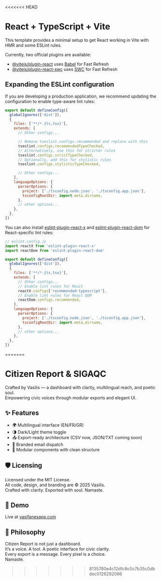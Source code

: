 <<<<<<< HEAD
# React + TypeScript + Vite

This template provides a minimal setup to get React working in Vite with HMR and some ESLint rules.

Currently, two official plugins are available:

- [@vitejs/plugin-react](https://github.com/vitejs/vite-plugin-react/blob/main/packages/plugin-react) uses [Babel](https://babeljs.io/) for Fast Refresh
- [@vitejs/plugin-react-swc](https://github.com/vitejs/vite-plugin-react/blob/main/packages/plugin-react-swc) uses [SWC](https://swc.rs/) for Fast Refresh

## Expanding the ESLint configuration

If you are developing a production application, we recommend updating the configuration to enable type-aware lint rules:

```js
export default defineConfig([
  globalIgnores(['dist']),
  {
    files: ['**/*.{ts,tsx}'],
    extends: [
      // Other configs...

      // Remove tseslint.configs.recommended and replace with this
      tseslint.configs.recommendedTypeChecked,
      // Alternatively, use this for stricter rules
      tseslint.configs.strictTypeChecked,
      // Optionally, add this for stylistic rules
      tseslint.configs.stylisticTypeChecked,

      // Other configs...
    ],
    languageOptions: {
      parserOptions: {
        project: ['./tsconfig.node.json', './tsconfig.app.json'],
        tsconfigRootDir: import.meta.dirname,
      },
      // other options...
    },
  },
])
```

You can also install [eslint-plugin-react-x](https://github.com/Rel1cx/eslint-react/tree/main/packages/plugins/eslint-plugin-react-x) and [eslint-plugin-react-dom](https://github.com/Rel1cx/eslint-react/tree/main/packages/plugins/eslint-plugin-react-dom) for React-specific lint rules:

```js
// eslint.config.js
import reactX from 'eslint-plugin-react-x'
import reactDom from 'eslint-plugin-react-dom'

export default defineConfig([
  globalIgnores(['dist']),
  {
    files: ['**/*.{ts,tsx}'],
    extends: [
      // Other configs...
      // Enable lint rules for React
      reactX.configs['recommended-typescript'],
      // Enable lint rules for React DOM
      reactDom.configs.recommended,
    ],
    languageOptions: {
      parserOptions: {
        project: ['./tsconfig.node.json', './tsconfig.app.json'],
        tsconfigRootDir: import.meta.dirname,
      },
      // other options...
    },
  },
])
```
=======
# Citizen Report & SIGAQC

Crafted by Vasilis — a dashboard with clarity, multilingual reach, and poetic soul.  
Empowering civic voices through modular exports and elegant UI.

## ✨ Features
- 🌍 Multilingual interface (EN/FR/GR)
- 🌗 Dark/Light theme toggle
- 📤 Export-ready architecture (CSV now, JSON/TXT coming soon)
- 📧 Branded email dispatch
- 🧩 Modular components with clean structure

## 🛡️ Licensing
Licensed under the MIT License.  
All code, design, and branding are © 2025 Vasilis.  
Crafted with clarity. Exported with soul. Namaste.

## 🚀 Demo
Live at [vasifanesapp.com](https://www.vasifanesapp.com)

## 🧠 Philosophy
Citizen Report is not just a dashboard.  
It’s a voice. A tool. A poetic interface for civic clarity.  
Every export is a message. Every pixel is a choice.  
Namaste.

>>>>>>> 8135780e4c12dfc8c0c7b35c0dbdec0126292066
